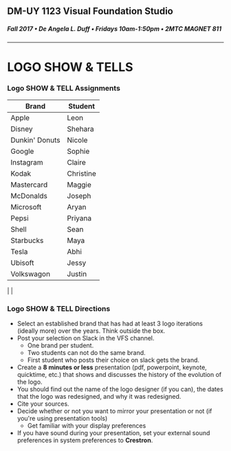 ## DM-UY 1123 Visual Foundation Studio
##### Fall 2017 • De Angela L. Duff • Fridays 10am-1:50pm • 2MTC MAGNET 811
---

# LOGO SHOW & TELLS
### Logo SHOW & TELL Assignments

Brand | Student 
--- | --- 
Apple | Leon 
Disney | Shehara 
Dunkin' Donuts | Nicole 
Google | Sophie
Instagram | Claire 
Kodak | Christine
Mastercard | Maggie 
McDonalds | Joseph
Microsoft | Aryan 
Pepsi | Priyana
Shell | Sean
Starbucks | Maya 
Tesla | Abhi 
Ubisoft | Jessy 
Volkswagon | Justin
 | 
 | 
  
### Logo SHOW & TELL Directions
* Select an established brand that has had at least 3 logo iterations (ideally more) over the years. Think outside the box. 
* Post your selection on Slack in the VFS channel.
  * One brand per student. 
  * Two students can not do the same brand. 
  * First student who posts their choice on slack gets the brand.
* Create a **8 minutes or less** presentation (pdf, powerpoint, keynote, quicktime, etc.) that shows and discusses the history of the evolution of the logo. 
* You should find out the name of the logo designer (if you can), the dates that the logo was redesigned, and why it was redesigned.
* Cite your sources.
* Decide whether or not you want to mirror your presentation or not (if you're using presentation tools)
  * Get familiar with your display preferences
* If you have sound during your presentation, set your external sound preferences in system preferences to **Crestron**.






